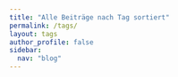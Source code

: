 ```yaml
---
title: "Alle Beiträge nach Tag sortiert"
permalink: /tags/
layout: tags
author_profile: false
sidebar:
  nav: "blog"
---
```


<!-- # vim: set tw=79 ts=2 sw=2 ai si et: -->
